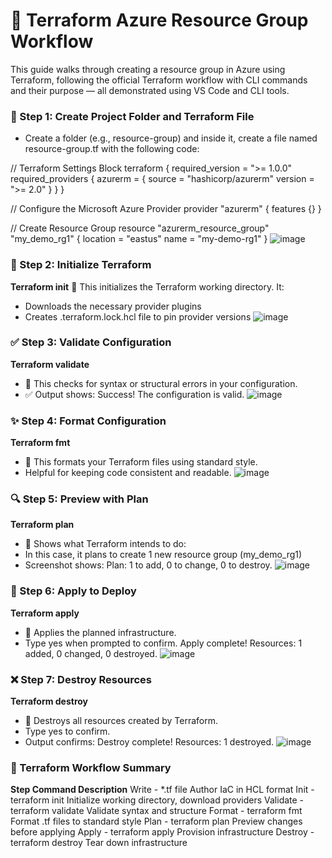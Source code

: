 # 💠 Terraform Azure Resource Group Workflow
This guide walks through creating a resource group in Azure using Terraform, following the official Terraform workflow with CLI commands and their purpose — all demonstrated using VS Code and CLI tools.

### 📁 Step 1: Create Project Folder and Terraform File
- Create a folder (e.g., resource-group) and inside it, create a file named resource-group.tf with the following code:

// Terraform Settings Block
terraform {
  required_version = ">= 1.0.0"
  required_providers {
    azurerm = {
      source  = "hashicorp/azurerm"
      version = ">= 2.0"
    }
  }
}

// Configure the Microsoft Azure Provider
provider "azurerm" {
  features {}
}

// Create Resource Group
resource "azurerm_resource_group" "my_demo_rg1" {
  location = "eastus"
  name     = "my-demo-rg1"
}
![image](https://github.com/user-attachments/assets/a5ab5ad9-f983-4d5a-8bc4-8b318961b6d9)

### 🔹 Step 2: Initialize Terraform
**Terraform init**
📝 This initializes the Terraform working directory. It:
- Downloads the necessary provider plugins
- Creates .terraform.lock.hcl file to pin provider versions
![image](https://github.com/user-attachments/assets/2a39138a-7cae-4d02-a5af-d6514934ca58)

### ✅ Step 3: Validate Configuration
**Terraform validate**
- 📝 This checks for syntax or structural errors in your configuration.
- ✅ Output shows: Success! The configuration is valid.
![image](https://github.com/user-attachments/assets/6dcc8762-4847-4784-846e-351bfe7a166b)

### ✨ Step 4: Format Configuration
**Terraform fmt**
- 📝 This formats your Terraform files using standard style.
- Helpful for keeping code consistent and readable.
![image](https://github.com/user-attachments/assets/98787152-2eb6-4203-ada8-fb9a604bbf75)

### 🔍 Step 5: Preview with Plan
**Terraform plan**
- 📝 Shows what Terraform intends to do:
- In this case, it plans to create 1 new resource group (my_demo_rg1)
- Screenshot shows: Plan: 1 to add, 0 to change, 0 to destroy.
![image](https://github.com/user-attachments/assets/d54c8c4c-462a-47bb-b3f8-72655d658873)

### 🚀 Step 6: Apply to Deploy
**Terraform apply**
- 📝 Applies the planned infrastructure.
- Type yes when prompted to confirm.
Apply complete! Resources: 1 added, 0 changed, 0 destroyed.
![image](https://github.com/user-attachments/assets/3397f862-050e-4bd7-b873-91f564178bee)

### ❌ Step 7: Destroy Resources
**Terraform destroy**
- 📝 Destroys all resources created by Terraform.
- Type yes to confirm.
- Output confirms: Destroy complete! Resources: 1 destroyed.
![image](https://github.com/user-attachments/assets/a0b79418-fcad-400c-bee1-dff7fac8687a)

### 🔁 Terraform Workflow Summary
**Step	Command	Description**
Write	- *.tf file	Author IaC in HCL format
Init	- terraform init	Initialize working directory, download providers
Validate	- terraform validate	Validate syntax and structure
Format - 	terraform fmt	Format .tf files to standard style
Plan	- terraform plan	Preview changes before applying
Apply - 	terraform apply	Provision infrastructure
Destroy	- terraform destroy	Tear down infrastructure
